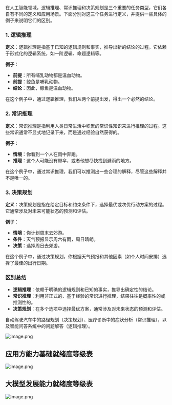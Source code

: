 在人工智能领域，逻辑推理、常识推理和决策规划是三个重要的任务类型，它们各自有不同的定义和应用场景。下面分别对这三个任务进行定义，并提供一些具体的例子来说明它们的区别。

### 1. 逻辑推理
**定义**：逻辑推理是指基于已知的逻辑规则和事实，推导出新的结论的过程。它依赖于形式化的逻辑系统，如一阶逻辑、命题逻辑等。

**例子**：
- **前提**：所有哺乳动物都是温血动物。
- **前提**：鲸鱼是哺乳动物。
- **结论**：因此，鲸鱼是温血动物。

在这个例子中，通过逻辑推理，我们从两个前提出发，得出一个必然的结论。

### 2. 常识推理
**定义**：常识推理是指利用人类日常生活中积累的常识性知识来进行推理的过程。这些常识通常不显式地记录下来，而是通过经验自然获得的。

**例子**：
- **情境**：你看到一个人在雨中奔跑。
- **推理**：这个人可能没有带伞，或者他想尽快找到避雨的地方。

在这个例子中，通过常识推理，我们可以推测出一些合理的解释，尽管这些解释并不是唯一的。

### 3. 决策规划
**定义**：决策规划是指在给定目标和约束条件下，选择最优或次优行动方案的过程。它通常涉及对未来可能状态的预测和评估。

**例子**：
- **情境**：你计划周末去郊游。
- **条件**：天气预报显示周六有雨，周日晴朗。
- **决策**：选择周日去郊游。

在这个例子中，通过决策规划，你根据天气预报和其他因素（如个人时间安排）选择了最佳的出行日期。

### 区别总结
- **逻辑推理**：依赖于明确的逻辑规则和已知的事实，推导出确定性的结论。
- **常识推理**：利用非正式的、基于经验的常识进行推理，结果往往是概率性的或推测性的。
- **决策规划**：在多个选项中选择最优方案，通常涉及对未来状态的预测和评估。

自动驾驶汽车中的路径规划（决策规划）、医疗诊断中的症状分析（常识推理），以及智能问答系统中的问题解答（逻辑推理）。

![image.png](https://cdn.jsdelivr.net/gh/duanbiao2000/BlogGallery@main/picture/20250219174849.png)

## 应用方能力基础就绪度等级表
![image.png](https://cdn.jsdelivr.net/gh/duanbiao2000/BlogGallery@main/picture/20250219175909.png)
##  大模型发展能力就绪度等级表
![image.png](https://cdn.jsdelivr.net/gh/duanbiao2000/BlogGallery@main/picture/20250219180444.png)
